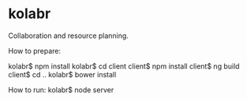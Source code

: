 # kolabr
Collaboration and resource planning.

How to prepare:

kolabr$ npm install
kolabr$ cd client
client$ npm install
client$ ng build
client$ cd ..
kolabr$ bower install

How to run:
kolabr$ node server